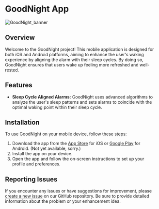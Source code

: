 # GoodNight App
![GoodNight_banner](https://github.com/WojteGK/GoodNight-Project/assets/93033932/47d1336e-8967-4be8-b0a2-f1c6345f33d9)
## Overview

Welcome to the GoodNight project! This mobile application is designed for both iOS and Android platforms, aiming to enhance the user's waking experience by aligning the alarm with their sleep cycles. By doing so, GoodNight ensures that users wake up feeling more refreshed and well-rested.

## Features

- **Sleep Cycle Aligned Alarms:** GoodNight uses advanced algorithms to analyze the user's sleep patterns and sets alarms to coincide with the optimal waking point within their sleep cycle.

## Installation

To use GoodNight on your mobile device, follow these steps:

1. Download the app from the [App Store](#) for iOS or [Google Play](#) for Android. (Not yet available, sorry.)
2. Install the app on your device.
3. Open the app and follow the on-screen instructions to set up your profile and preferences.

## Reporting Issues

If you encounter any issues or have suggestions for improvement, please [create a new issue](https://github.com/yourusername/GoodNight/issues) on our GitHub repository. Be sure to provide detailed information about the problem or your enhancement idea.
